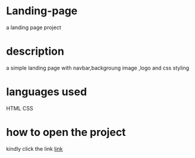 # Landing-page
a landing page project
# description 
a simple landing page with navbar,backgroung image ,logo and css styling
# languages used
HTML
CSS
# how to open the project
kindly click the link 
 [link](https://faithnzula.github.io/Landing-page/)
